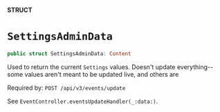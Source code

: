 **STRUCT**

# `SettingsAdminData`

```swift
public struct SettingsAdminData: Content
```

Used to return the current `Settings` values. Doesn't update everything--some values aren't meant to be updated live, and others are 

Required by: `POST /api/v3/events/update`

See `EventController.eventsUpdateHandler(_:data:)`.
